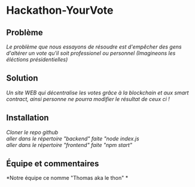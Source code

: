 # Hackathon-YourVote

## Problème
*Le problème que nous essayons de résoudre est d'empêcher des gens d'altérer un vote qu'il soit professionel ou personnel
(Imagineons les éléctions présidentielles)*

## Solution
*Un site WEB qui décentralise les votes grâce à la blockchain et aux smart contract, ainsi personne ne pourra modifier le résultat de ceux ci !*

## Installation
*Cloner le repo github<br>
aller dans le répertoire "backend" faite "node index.js<br>
aller dans le répertoire "frontend" faite "npm start"*<br>

## Équipe et commentaires
*Notre équipe ce nomme "Thomas aka le thon" *
